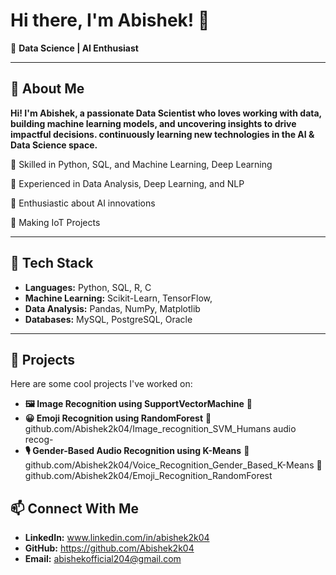 # Hi there, I'm Abishek! 👋

🚀 **Data Science | AI Enthusiast**

---

## 📌 About Me

**Hi! I'm Abishek, a passionate Data Scientist who loves working with data, building machine learning models, and uncovering insights to drive impactful decisions.  continuously learning new technologies in the AI & Data Science space.**

🔹 Skilled in Python, SQL, and Machine Learning, Deep Learning

🔹 Experienced in Data Analysis, Deep Learning, and NLP

🔹 Enthusiastic about  AI innovations

🔹 Making IoT Projects 

---

## 🔧 Tech Stack

- **Languages:** Python, SQL, R, C
- **Machine Learning:** Scikit-Learn, TensorFlow, 
- **Data Analysis:** Pandas, NumPy, Matplotlib
- **Databases:** MySQL, PostgreSQL, Oracle 


---

## 📌 Projects
Here are some cool projects I've worked on:

-   **🖼️ Image Recognition using SupportVectorMachine**
🔗
-   **😀 Emoji Recognition using RandomForest**
🔗 github.com/Abishek2k04/Image_recognition_SVM_Humans audio recog-
-   **🎙️ Gender-Based Audio Recognition using K-Means**
🔗 github.com/Abishek2k04/Voice_Recognition_Gender_Based_K-Means
🔗 github.com/Abishek2k04/Emoji_Recognition_RandomForest

## 📫 Connect With Me

- **LinkedIn:** www.linkedin.com/in/abishek2k04
- **GitHub:** https://github.com/Abishek2k04
- **Email:** abishekofficial204@gmail.com

